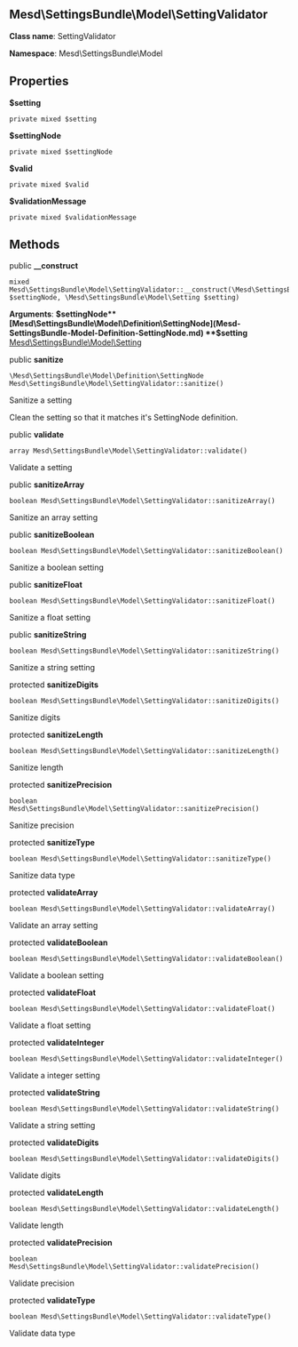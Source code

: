 Mesd\SettingsBundle\Model\SettingValidator
---------------

    

    


**Class name**: SettingValidator

**Namespace**: Mesd\SettingsBundle\Model









Properties
----------


**$setting** 



    private mixed $setting






**$settingNode** 



    private mixed $settingNode






**$valid** 



    private mixed $valid






**$validationMessage** 



    private mixed $validationMessage






Methods
-------


public **__construct**

    mixed Mesd\SettingsBundle\Model\SettingValidator::__construct(\Mesd\SettingsBundle\Model\Definition\SettingNode $settingNode, \Mesd\SettingsBundle\Model\Setting $setting)











**Arguments**:
**$settingNode** [Mesd\SettingsBundle\Model\Definition\SettingNode](Mesd-SettingsBundle-Model-Definition-SettingNode.md) 
**$setting** [Mesd\SettingsBundle\Model\Setting](Mesd-SettingsBundle-Model-Setting.md) 



public **sanitize**

    \Mesd\SettingsBundle\Model\Definition\SettingNode Mesd\SettingsBundle\Model\SettingValidator::sanitize()

Sanitize a setting

Clean the setting so that it matches it's SettingNode
definition.









public **validate**

    array Mesd\SettingsBundle\Model\SettingValidator::validate()

Validate a setting











public **sanitizeArray**

    boolean Mesd\SettingsBundle\Model\SettingValidator::sanitizeArray()

Sanitize an array setting











public **sanitizeBoolean**

    boolean Mesd\SettingsBundle\Model\SettingValidator::sanitizeBoolean()

Sanitize a boolean setting











public **sanitizeFloat**

    boolean Mesd\SettingsBundle\Model\SettingValidator::sanitizeFloat()

Sanitize a float setting











public **sanitizeString**

    boolean Mesd\SettingsBundle\Model\SettingValidator::sanitizeString()

Sanitize a string setting











protected **sanitizeDigits**

    boolean Mesd\SettingsBundle\Model\SettingValidator::sanitizeDigits()

Sanitize digits











protected **sanitizeLength**

    boolean Mesd\SettingsBundle\Model\SettingValidator::sanitizeLength()

Sanitize length











protected **sanitizePrecision**

    boolean Mesd\SettingsBundle\Model\SettingValidator::sanitizePrecision()

Sanitize precision











protected **sanitizeType**

    boolean Mesd\SettingsBundle\Model\SettingValidator::sanitizeType()

Sanitize data type











protected **validateArray**

    boolean Mesd\SettingsBundle\Model\SettingValidator::validateArray()

Validate an array setting











protected **validateBoolean**

    boolean Mesd\SettingsBundle\Model\SettingValidator::validateBoolean()

Validate a boolean setting











protected **validateFloat**

    boolean Mesd\SettingsBundle\Model\SettingValidator::validateFloat()

Validate a float setting











protected **validateInteger**

    boolean Mesd\SettingsBundle\Model\SettingValidator::validateInteger()

Validate a integer setting











protected **validateString**

    boolean Mesd\SettingsBundle\Model\SettingValidator::validateString()

Validate a string setting











protected **validateDigits**

    boolean Mesd\SettingsBundle\Model\SettingValidator::validateDigits()

Validate digits











protected **validateLength**

    boolean Mesd\SettingsBundle\Model\SettingValidator::validateLength()

Validate length











protected **validatePrecision**

    boolean Mesd\SettingsBundle\Model\SettingValidator::validatePrecision()

Validate precision











protected **validateType**

    boolean Mesd\SettingsBundle\Model\SettingValidator::validateType()

Validate data type










